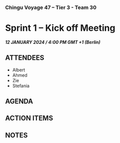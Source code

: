 ### Chingu Voyage 47 – Tier 3 - Team 30
# Sprint 1 – Kick off Meeting
 
##### 12 JANUARY 2024 / 4:00 PM GMT +1 (Berlin)

## ATTENDEES
*	Albert
*	Ahmed
*	Zie
*	Stefania

## AGENDA


## ACTION ITEMS


## NOTES

